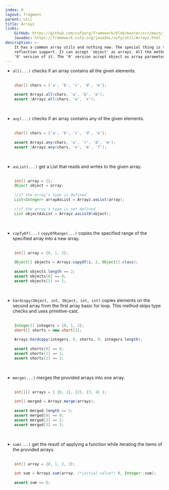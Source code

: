 ```yaml
---
index: 0
layout: fragment
parent: util
title: Arrayz
links:
    GitHub: https://github.com/cufyorg/framework/blob/master/src/main/java/cufy/util/Arrayz.java
    Javadoc: https://framework.cufy.org/javadoc/cufy/util/Arrayz.html
description: >-
    It has a common array utils and nothing new. The special thing is the
    reflection support. It can accept 'object' as arrays. All the methods have 
    '0' version of it. The '0' version accept object as array parameter.
---
```


- `all(...)` checks if an array contains all the given elements.
<br><br>
```java 
    char[] chars = {'a', 'b', 'c', 'd', 'e'};

    assert Arrayz.all(chars, 'a', 'b', 'e');
    assert !Arrayz.all(chars, 'a', 'x');
```
<br>

- `any(...)` checks if an array contains any of the given elements.
<br><br>
```java 
    char[] chars = {'a', 'b', 'c', 'd', 'e'};
    
    assert Arrayz.any(chars, 'x', 'r', 'd', 'm');
    assert !Arrayz.any(chars, 'n', 'm', 'f');
```
<br>

- `asList(...)` get a List that reads and writes to the given array.
<br><br>
```java 
    int[] array = {};
    Object object = array;
    
    //if the array's type is defined
    List<Integer> arrayAsList = Arrayz.asList(array);
    
    //if the array's type is not defined 
    List objectAsList = Arrayz.asList0(object);
```
<br>

- `copfyOf(...)` `copyOfRange(...)` copies the specified range of the specified array into a new array.
<br><br>
```java 
    int[] array = {0, 1, 2};
    
    Object[] objects = Arrayz.copyOf(i, 2, Object[].class);
    
    assert objects.length == 2;
    assert objects[0] == 0;
    assert objects[1] == 1;
```
<br>

- `hardcopy(Object, int, Object, int, int)` copies elements on the second array from the first array
basic for loop. This method skips type checks and uses primitive-cast.
<br><br>
```java 
    Integer[] integers = {0, 1, 2};
    short[] shorts = new short[3];
    
    Arrayz.hardcopy(integers, 0, shorts, 0, integers.length);
    
    assert shorts[0] == 0;
    assert shorts[1] == 1;
    assert shorts[2] == 2;
```
<br>

- `merge(...)` merges the provided arrays into one array.
<br><br>
```java 
    int[][] arrays = { {0, 1}, {2}, {3, 4} };
    
    int[] merged = Arrayz.merge(arrays);
    
    assert merged.length == 5;
    assert merged[0] == 0;
    assert merged[2] == 2;
    assert merged[3] == 3;
```
<br>

- `sum(...)` get the result of applying a function while iterating the items of the provided arrays.
<br><br>
```java 
    int[] array = {0, 1, 2, 3};
    
    int sum = Arrayz.sum(array, /*initial value*/ 0, Integer::sum);
    
    assert sum == 6;
```